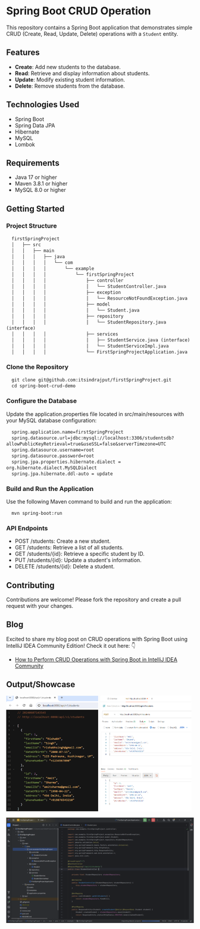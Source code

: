 # Spring Boot CRUD Operation

This repository contains a Spring Boot application that demonstrates simple CRUD (Create, Read, Update, Delete) operations with a `Student` entity.

## Features

- **Create**: Add new students to the database.
- **Read**: Retrieve and display information about students.
- **Update**: Modify existing student information.
- **Delete**: Remove students from the database.

## Technologies Used

- Spring Boot
- Spring Data JPA
- Hibernate
- MySQL
- Lombok

## Requirements

- Java 17 or higher
- Maven 3.8.1 or higher
- MySQL 8.0 or higher

## Getting Started

### Project Structure

```
  firstSpringProject
  │   ├── src
  │   │   ├── main
  │   │   │   ├── java
  │   │   │   │   └── com
  │   │   │   │       └── example
  │   │   │   │           └── firstSpringProject
  │   │   │   │               ├── controller
  │   │   │   │               │   └── StudentController.java
  │   │   │   │               ├── exception
  │   │   │   │               │   └── ResourceNotFoundException.java
  │   │   │   │               ├── model
  │   │   │   │               │   └── Student.java
  │   │   │   │               ├── repository
  │   │   │   │               │   └── StudentRepository.java (interface)
  │   │   │   │               ├── services
  │   │   │   │               │   ├── StudentService.java (interface)
  │   │   │   │               │   └── StudentServiceImpl.java
  │   │   │   │               └── FirstSpringProjectApplication.java
```

### Clone the Repository

```
  git clone git@github.com:itsindrajput/firstSpringProject.git
  cd spring-boot-crud-demo
```

### Configure the Database

Update the application.properties file located in src/main/resources with your MySQL database configuration:

```
  spring.application.name=firstSpringProject
  spring.datasource.url=jdbc:mysql://localhost:3306/studentsdb?allowPublicKeyRetrieval=true&useSSL=false&serverTimezone=UTC
  spring.datasource.username=root
  spring.datasource.password=root
  spring.jpa.properties.hibernate.dialect = org.hibernate.dialect.MySQLDialect
  spring.jpa.hibernate.ddl-auto = update
```

### Build and Run the Application

Use the following Maven command to build and run the application:

```
  mvn spring-boot:run
```

### API Endpoints

- POST /students: Create a new student.
- GET /students: Retrieve a list of all students.
- GET /students/{id}: Retrieve a specific student by ID.
- PUT /students/{id}: Update a student's information.
- DELETE /students/{id}: Delete a student.

## Contributing

Contributions are welcome! Please fork the repository and create a pull request with your changes.

## Blog

Excited to share my blog post on CRUD operations with Spring Boot using IntelliJ IDEA Community Edition! Check it out here: 👇
- [How to Perform CRUD Operations with Spring Boot in IntelliJ IDEA Community](https://itsindrajput.hashnode.dev/how-to-perform-crud-operations-with-spring-boot-in-intellij-idea-community)

## Output/Showcase

<p float="left">
  <img src="./images/localHost.png" width="49%" height="310"/>
  <img src="./images/postman.png" width="49%" height="310" /> 
</p>
<p> <img src="./images/Code.png" /></p>
